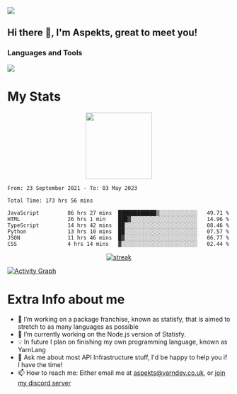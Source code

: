 ![](https://komarev.com/ghpvc/?username=aspekts&color=red)
## Hi there 👋, I'm Aspekts, great to meet you!
### Languages and Tools
<p align="left"> <a href="https://github.com/aspekts"><img src="https://skillicons.dev/icons?i=aws,azure,bash,bootstrap,cpp,cloudflare,css,discord,bots,express,fastapi,gcp,git,heroku,github,v,vim,regex,html,js,jquery,nodejs,linux,md,mysql,redis,mongodb,netlify,nextjs,py,react,sqlite,swift,ts,vscode"> </a> </p>

# My Stats
<p align="center">
<img height="150px" src="https://github-readme-stats.vercel.app/api?username=aspekts&hide_border=true&show_icons=true&count_private=true&theme=gruvbox&bg_color=151515" />
</p>

<!--START_SECTION:waka-->

```text
From: 23 September 2021 - To: 03 May 2023

Total Time: 173 hrs 56 mins

JavaScript         86 hrs 27 mins  ████████████▒░░░░░░░░░░░░   49.71 %
HTML               26 hrs 1 min    ███▓░░░░░░░░░░░░░░░░░░░░░   14.96 %
TypeScript         14 hrs 42 mins  ██░░░░░░░░░░░░░░░░░░░░░░░   08.46 %
Python             13 hrs 10 mins  ██░░░░░░░░░░░░░░░░░░░░░░░   07.57 %
JSON               11 hrs 46 mins  █▓░░░░░░░░░░░░░░░░░░░░░░░   06.77 %
CSS                4 hrs 14 mins   ▓░░░░░░░░░░░░░░░░░░░░░░░░   02.44 %
```

<!--END_SECTION:waka-->
<p align="center">
  <a href="https://github.com/aspekts">      
<img title="stats" alt="streak" src="https://github-readme-streak-stats.herokuapp.com/?user=aspekts&theme=dark&hide_border=true&stroke=f53b3b"/>
</a>
</p>
<a href="https://github.com/aspekts"><img alt="Activity Graph" src="https://activity-graph.herokuapp.com/graph?username=aspekts&bg_color=0D1117&color=eca15b&line=eca15b&point=FFFFFF&hide_border=true" /></a>

# Extra Info about me
- 🌱 I’m working on a package franchise, known as statisfy, that is aimed to stretch to as many languages as possible
- 🔭 I’m currently working on the Node.js version of Statisfy.
- 💡 In future I plan on finishing my own programming language, known as YarnLang
- 💬 Ask me about most API Infrastructure stuff, I'd be happy to help you if I have the time!
- 📫 How to reach me: Either email me at aspekts@yarndev.co.uk, or [join my discord server](https://discord.gg/GxGTHBC)


